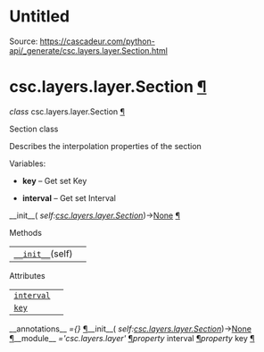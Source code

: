 # Untitled

Source: https://cascadeur.com/python-api/_generate/csc.layers.layer.Section.html

# csc.layers.layer.Section [¶](https://cascadeur.com/python-api/_generate/csc.layers.layer.Section.html\#csc-layers-layer-section "Permalink to this heading")

_class_ csc.layers.layer.Section [¶](https://cascadeur.com/python-api/_generate/csc.layers.layer.Section.html#csc.layers.layer.Section "Permalink to this definition")

Section class

Describes the interpolation properties of the section

Variables:

- **key** – Get set Key

- **interval** – Get set Interval


\_\_init\_\_( _self:[csc.layers.layer.Section](https://cascadeur.com/python-api/_generate/csc.layers.layer.Section.html#csc.layers.layer.Section "csc.layers.layer.Section")_)→[None](https://docs.python.org/3/library/constants.html#None "(in Python v3.13)") [¶](https://cascadeur.com/python-api/_generate/csc.layers.layer.Section.html#csc.layers.layer.Section.__init__ "Permalink to this definition")

Methods

|     |     |
| --- | --- |
| [`__init__`](https://cascadeur.com/python-api/_generate/csc.layers.layer.Section.html#id0 "csc.layers.layer.Section.__init__")(self) |  |

Attributes

|     |     |
| --- | --- |
| [`interval`](https://cascadeur.com/python-api/_generate/csc.layers.layer.Section.html#csc.layers.layer.Section.interval "csc.layers.layer.Section.interval") |  |
| [`key`](https://cascadeur.com/python-api/_generate/csc.layers.layer.Section.html#csc.layers.layer.Section.key "csc.layers.layer.Section.key") |  |

\_\_annotations\_\_ _={}_ [¶](https://cascadeur.com/python-api/_generate/csc.layers.layer.Section.html#csc.layers.layer.Section.__annotations__ "Permalink to this definition")\_\_init\_\_( _self:[csc.layers.layer.Section](https://cascadeur.com/python-api/_generate/csc.layers.layer.Section.html#csc.layers.layer.Section "csc.layers.layer.Section")_)→[None](https://docs.python.org/3/library/constants.html#None "(in Python v3.13)") [¶](https://cascadeur.com/python-api/_generate/csc.layers.layer.Section.html#id0 "Permalink to this definition")\_\_module\_\_ _='csc.layers.layer'_ [¶](https://cascadeur.com/python-api/_generate/csc.layers.layer.Section.html#csc.layers.layer.Section.__module__ "Permalink to this definition")_property_ interval [¶](https://cascadeur.com/python-api/_generate/csc.layers.layer.Section.html#csc.layers.layer.Section.interval "Permalink to this definition")_property_ key [¶](https://cascadeur.com/python-api/_generate/csc.layers.layer.Section.html#csc.layers.layer.Section.key "Permalink to this definition")